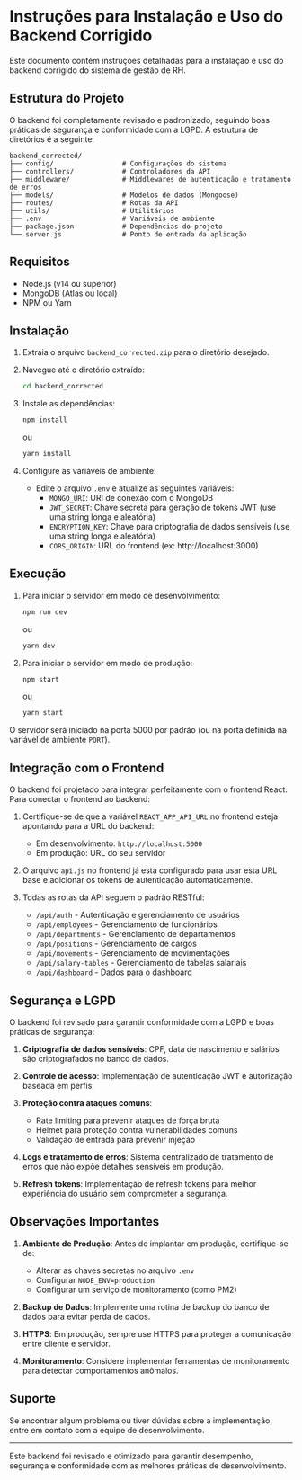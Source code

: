 # Instruções para Instalação e Uso do Backend Corrigido

Este documento contém instruções detalhadas para a instalação e uso do backend corrigido do sistema de gestão de RH.

## Estrutura do Projeto

O backend foi completamente revisado e padronizado, seguindo boas práticas de segurança e conformidade com a LGPD. A estrutura de diretórios é a seguinte:

```
backend_corrected/
├── config/                 # Configurações do sistema
├── controllers/            # Controladores da API
├── middleware/             # Middlewares de autenticação e tratamento de erros
├── models/                 # Modelos de dados (Mongoose)
├── routes/                 # Rotas da API
├── utils/                  # Utilitários
├── .env                    # Variáveis de ambiente
├── package.json            # Dependências do projeto
└── server.js               # Ponto de entrada da aplicação
```

## Requisitos

- Node.js (v14 ou superior)
- MongoDB (Atlas ou local)
- NPM ou Yarn

## Instalação

1. Extraia o arquivo `backend_corrected.zip` para o diretório desejado.

2. Navegue até o diretório extraído:
   ```bash
   cd backend_corrected
   ```

3. Instale as dependências:
   ```bash
   npm install
   ```
   ou
   ```bash
   yarn install
   ```

4. Configure as variáveis de ambiente:
   - Edite o arquivo `.env` e atualize as seguintes variáveis:
     - `MONGO_URI`: URI de conexão com o MongoDB
     - `JWT_SECRET`: Chave secreta para geração de tokens JWT (use uma string longa e aleatória)
     - `ENCRYPTION_KEY`: Chave para criptografia de dados sensíveis (use uma string longa e aleatória)
     - `CORS_ORIGIN`: URL do frontend (ex: http://localhost:3000)

## Execução

1. Para iniciar o servidor em modo de desenvolvimento:
   ```bash
   npm run dev
   ```
   ou
   ```bash
   yarn dev
   ```

2. Para iniciar o servidor em modo de produção:
   ```bash
   npm start
   ```
   ou
   ```bash
   yarn start
   ```

O servidor será iniciado na porta 5000 por padrão (ou na porta definida na variável de ambiente `PORT`).

## Integração com o Frontend

O backend foi projetado para integrar perfeitamente com o frontend React. Para conectar o frontend ao backend:

1. Certifique-se de que a variável `REACT_APP_API_URL` no frontend esteja apontando para a URL do backend:
   - Em desenvolvimento: `http://localhost:5000`
   - Em produção: URL do seu servidor

2. O arquivo `api.js` no frontend já está configurado para usar esta URL base e adicionar os tokens de autenticação automaticamente.

3. Todas as rotas da API seguem o padrão RESTful:
   - `/api/auth` - Autenticação e gerenciamento de usuários
   - `/api/employees` - Gerenciamento de funcionários
   - `/api/departments` - Gerenciamento de departamentos
   - `/api/positions` - Gerenciamento de cargos
   - `/api/movements` - Gerenciamento de movimentações
   - `/api/salary-tables` - Gerenciamento de tabelas salariais
   - `/api/dashboard` - Dados para o dashboard

## Segurança e LGPD

O backend foi revisado para garantir conformidade com a LGPD e boas práticas de segurança:

1. **Criptografia de dados sensíveis**: CPF, data de nascimento e salários são criptografados no banco de dados.

2. **Controle de acesso**: Implementação de autenticação JWT e autorização baseada em perfis.

3. **Proteção contra ataques comuns**:
   - Rate limiting para prevenir ataques de força bruta
   - Helmet para proteção contra vulnerabilidades comuns
   - Validação de entrada para prevenir injeção

4. **Logs e tratamento de erros**: Sistema centralizado de tratamento de erros que não expõe detalhes sensíveis em produção.

5. **Refresh tokens**: Implementação de refresh tokens para melhor experiência do usuário sem comprometer a segurança.

## Observações Importantes

1. **Ambiente de Produção**: Antes de implantar em produção, certifique-se de:
   - Alterar as chaves secretas no arquivo `.env`
   - Configurar `NODE_ENV=production`
   - Configurar um serviço de monitoramento (como PM2)

2. **Backup de Dados**: Implemente uma rotina de backup do banco de dados para evitar perda de dados.

3. **HTTPS**: Em produção, sempre use HTTPS para proteger a comunicação entre cliente e servidor.

4. **Monitoramento**: Considere implementar ferramentas de monitoramento para detectar comportamentos anômalos.

## Suporte

Se encontrar algum problema ou tiver dúvidas sobre a implementação, entre em contato com a equipe de desenvolvimento.

---

Este backend foi revisado e otimizado para garantir desempenho, segurança e conformidade com as melhores práticas de desenvolvimento.
